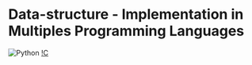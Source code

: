 # Data-structure - Implementation in Multiples Programming Languages

![Python](https://freepngimg.com/thumb/categories/1402.png) [!C](https://seeklogo.com/images/C/c-logo-1B1817C041-seeklogo.com.png)
